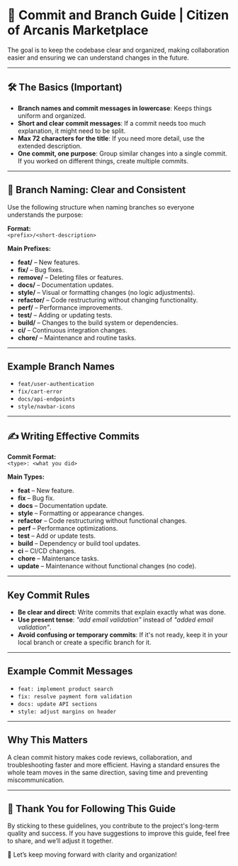 # 🚀 Commit and Branch Guide | Citizen of Arcanis Marketplace  
 The goal is to keep the codebase clear and organized, making collaboration easier and ensuring we can understand changes in the future.  

---  

## 🛠️ The Basics (Important)  
- **Branch names and commit messages in lowercase**: Keeps things uniform and organized.  
- **Short and clear commit messages**: If a commit needs too much explanation, it might need to be split.  
- **Max 72 characters for the title**: If you need more detail, use the extended description.  
- **One commit, one purpose**: Group similar changes into a single commit. If you worked on different things, create multiple commits.  

---  

## 🌳 Branch Naming: Clear and Consistent  
Use the following structure when naming branches so everyone understands the purpose:  

**Format:**  
`<prefix>/<short-description>` 

**Main Prefixes:**  
- **feat/** – New features.  
- **fix/** – Bug fixes.  
- **remove/** – Deleting files or features.  
- **docs/** – Documentation updates.  
- **style/** – Visual or formatting changes (no logic adjustments).  
- **refactor/** – Code restructuring without changing functionality.  
- **perf/** – Performance improvements.  
- **test/** – Adding or updating tests.  
- **build/** – Changes to the build system or dependencies.  
- **ci/** – Continuous integration changes.  
- **chore/** – Maintenance and routine tasks.  

---  

## Example Branch Names  
- `feat/user-authentication`  
- `fix/cart-error`  
- `docs/api-endpoints`  
- `style/navbar-icons`  

---  

## ✍️ Writing Effective Commits  
**Commit Format:**  
`<type>: <what you did>`  

**Main Types:**  
- **feat** – New feature.  
- **fix** – Bug fix.  
- **docs** – Documentation update.  
- **style** – Formatting or appearance changes.  
- **refactor** – Code restructuring without functional changes.  
- **perf** – Performance optimizations.  
- **test** – Add or update tests.  
- **build** – Dependency or build tool updates.  
- **ci** – CI/CD changes.  
- **chore** – Maintenance tasks.
- **update** – Maintenance  without functional changes (no code).  

---  

## Key Commit Rules  
- **Be clear and direct**: Write commits that explain exactly what was done.  
- **Use present tense**: *"add email validation"* instead of *"added email validation"*.  
- **Avoid confusing or temporary commits**: If it's not ready, keep it in your local branch or create a specific branch for it.  

---  

## Example Commit Messages  
- `feat: implement product search`  
- `fix: resolve payment form validation`  
- `docs: update API sections`  
- `style: adjust margins on header`  

---  

## Why This Matters  
A clean commit history makes code reviews, collaboration, and troubleshooting faster and more efficient. Having a standard ensures the whole team moves in the same direction, saving time and preventing miscommunication.  

---  

## 🙌 Thank You for Following This Guide  
By sticking to these guidelines, you contribute to the project's long-term quality and success. If you have suggestions to improve this guide, feel free to share, and we’ll adjust it together.  

🚀 Let’s keep moving forward with clarity and organization!  
